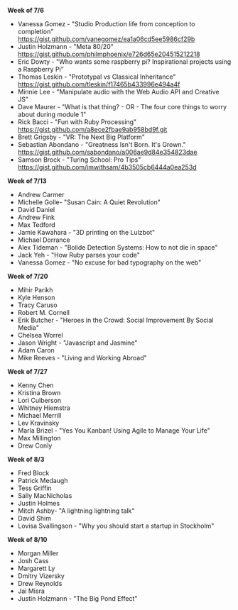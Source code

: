 **Week of 7/6**

* Vanessa Gomez - "Studio Production life from conception to completion" https://gist.github.com/vanegomez/ea1a06cd5ee5986cf29b
* Justin Holzmann - "Meta 80/20" https://gist.github.com/philmphoenix/e726d65e204515212218
* Eric Dowty - "Who wants some raspberry pi? Inspirational projects using a Raspberry Pi"
* Thomas Leskin - "Prototypal vs Classical Inheritance" https://gist.github.com/tleskin/f17465b433996e494a4f
* Minnie Lee - "Manipulate audio with the Web Audio API and Creative JS"
* Dave Maurer - "What is that thing? - OR - The four core things to worry about during module 1"
* Rick Bacci - "Fun with Ruby Processing" https://gist.github.com/a8ece2fbae9ab958bd9f.git
* Brett Grigsby - "VR: The Next Big Platform"
* Sebastian Abondano - "Greatness Isn't Born. It's Grown." https://gist.github.com/sabondano/a006ae9d84e354823dae
* Samson Brock - "Turing School: Pro Tips" https://gist.github.com/imwithsam/4b3505cb6444a0ea253d

**Week of 7/13**

* Andrew Carmer
* Michelle Golle- "Susan Cain: A Quiet Revolution"
* David Daniel
* Andrew Fink
* Max Tedford
* Jamie Kawahara - "3D printing on the Lulzbot"
* Michael Dorrance
* Alex Tideman - "Bolide Detection Systems: How to not die in space"
* Jack Yeh - "How Ruby parses your code"
* Vanessa Gomez - "No excuse for bad typography on the web"

**Week of 7/20**

* Mihir Parikh
* Kyle Henson
* Tracy Caruso
* Robert M. Cornell
* Erik Butcher - "Heroes in the Crowd: Social Improvement By Social Media"
* Chelsea Worrel
* Jason Wright - "Javascript and Jasmine"
* Adam Caron
* Mike Reeves - "Living and Working Abroad"

**Week of 7/27**

* Kenny Chen
* Kristina Brown
* Lori Culberson
* Whitney Hiemstra
* Michael Merrill
* Lev Kravinsky
* Marla Brizel - "Yes You Kanban! Using Agile to Manage Your Life"
* Max Millington
* Drew Conly

**Week of 8/3**

* Fred Block
* Patrick Medaugh
* Tess Griffin
* Sally MacNicholas
* Justin Holmes
* Mitch Ashby- "A lightning lightning talk"
* David Shim
* Lovisa Svallingson - "Why you should start a startup in Stockholm"

**Week of 8/10**

* Morgan Miller
* Josh Cass
* Margarett Ly
* Dmitry Vizersky
* Drew Reynolds
* Jai Misra
* Justin Holzmann - "The Big Pond Effect"
